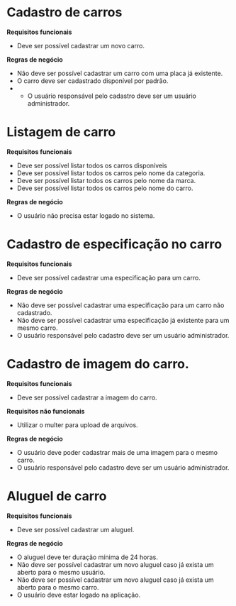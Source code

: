 # Cadastro de carros

**Requisitos funcionais**
- Deve ser possível cadastrar um novo carro.

**Regras de negócio**
- Não deve ser possível cadastrar um carro com uma placa já existente.
- O carro deve ser cadastrado disponível por padrão.
- * O usuário responsável pelo cadastro deve ser um usuário administrador.

# Listagem de carro

**Requisitos funcionais**
- Deve ser possível listar todos os carros disponíveis
- Deve ser possível listar todos os carros pelo nome da categoria.
- Deve ser possível listar todos os carros pelo nome da marca.
- Deve ser possível listar todos os carros pelo nome do carro.

**Regras de negócio**
- O usuário não precisa estar logado no sistema.

# Cadastro de especificação no carro

**Requisitos funcionais**
- Deve ser possível cadastrar uma especificação para um carro.

**Regras de negócio**
- Não deve ser possível cadastrar uma especificação para um carro não cadastrado.
- Não deve ser possível cadastrar uma especificação já existente para um mesmo carro.
- O usuário responsável pelo cadastro deve ser um usuário administrador.

# Cadastro de imagem do carro.

**Requisitos funcionais**
- Deve ser possível cadastrar a imagem do carro.

**Requisitos não funcionais**
- Utilizar o multer para upload de arquivos.

**Regras de negócio**
- O usuário deve poder cadastrar mais de uma imagem para o mesmo carro.
- O usuário responsável pelo cadastro deve ser um usuário administrador.

# Aluguel de carro

**Requisitos funcionais**
- Deve ser possível cadastrar um aluguel.

**Regras de negócio**
- O aluguel deve ter duração mínima de 24 horas.
- Não deve ser possível cadastrar um novo aluguel caso já exista um aberto para o mesmo usuário.
- Não deve ser possível cadastrar um novo aluguel caso já exista um aberto para o mesmo carro.
- O usuário deve estar logado na aplicação.
